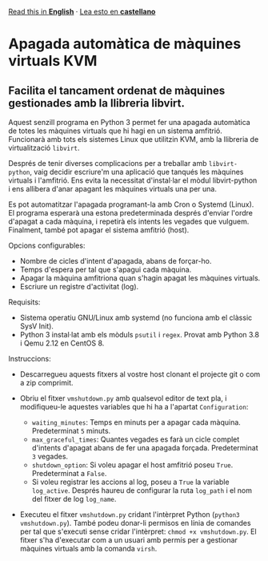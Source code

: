 [Read this in **English**](README.md) · [Lea esto en **castellano**](README.es.md)

# Apagada automàtica de màquines virtuals KVM
## Facilita el tancament ordenat de màquines gestionades amb la llibreria libvirt.

Aquest senzill programa en Python 3 permet fer una apagada automàtica de totes les màquines virtuals que hi hagi en un sistema amfitrió. Funcionarà amb tots els sistemes Linux que utilitzin KVM, amb la llibreria de virtualització ```libvirt```.

Després de tenir diverses complicacions per a treballar amb ```libvirt-python```, vaig decidir escriure'm una aplicació que tanqués les màquines virtuals i l'amfitrió. Ens evita la necessitat d'instal·lar el mòdul libvirt-python i ens allibera d'anar apagant les màquines virtuals una per una.

Es pot automatitzar l'apagada programant-la amb Cron o Systemd (Linux). El programa esperarà una estona predeterminada després d'enviar l'ordre d'apagat a cada màquina, i repetirà els intents les vegades que vulguem. Finalment, també pot apagar el sistema amfitrió (host).

Opcions configurables:

- Nombre de cicles d'intent d'apagada, abans de forçar-ho.
- Temps d'espera per tal que s'apagui cada màquina.
- Apagar la màquina amfitriona quan s'hagin apagat les màquines virtuals.
- Escriure un registre d'activitat (log).

Requisits:

- Sistema operatiu GNU/Linux amb systemd (no funciona amb el clàssic SysV Init).
- Python 3 instal·lat amb els mòduls ```psutil``` i ```regex```. Provat amb Python 3.8 i Qemu 2.12 en CentOS 8.

Instruccions:

- Descarregueu aquests fitxers al vostre host clonant el projecte git o com a zip comprimit.
- Obriu el fitxer ```vmshutdown.py``` amb qualsevol editor de text pla, i modifiqueu-le aquestes variables que hi ha a l'apartat ```Configuration```: 

    - ```waiting_minutes```: Temps en minuts per a apagar cada màquina. Predeterminat ```5``` minuts.
    - ```max_graceful_times```: Quantes vegades es farà un cicle complet d'intents d'apagat abans de fer una apagada forçada. Predeterminat ```3``` vegades.
    - ```shutdown_option```: Si voleu apagar el host amfitrió poseu ```True```. Predeterminat a ```False```.
    - Si voleu registrar les accions al log, poseu a ```True``` la variable ```log_active```. Després haureu de configurar la ruta ```log_path``` i el nom del fitxer de log ```log_name```.

- Executeu el fitxer ```vmshutdown.py``` cridant l'intèrpret Python (```python3 vmshutdown.py```). També podeu donar-li permisos en línia de comandes per tal que s'executi sense cridar l'intèrpret: ```chmod +x vmshutdown.py```. El fitxer s'ha d'executar com a un usuari amb permís per a gestionar màquines virtuals amb la comanda ```virsh```.

